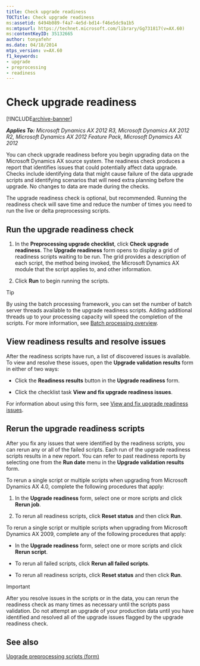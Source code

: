 ```yaml
---
title: Check upgrade readiness
TOCTitle: Check upgrade readiness
ms:assetid: 6494b089-f4a7-4e5d-bd14-f46e5dc9a1b5
ms:mtpsurl: https://technet.microsoft.com/library/Gg731817(v=AX.60)
ms:contentKeyID: 35132665
author: tonyafehr
ms.date: 04/18/2014
mtps_version: v=AX.60
f1_keywords:
- upgrade
- preprocessing
- readiness
---
```


# Check upgrade readiness 


[!INCLUDE[archive-banner](includes/archive-banner.md)]


_**Applies To:** Microsoft Dynamics AX 2012 R3, Microsoft Dynamics AX 2012 R2, Microsoft Dynamics AX 2012 Feature Pack, Microsoft Dynamics AX 2012_

You can check upgrade readiness before you begin upgrading data on the Microsoft Dynamics AX source system. The readiness check produces a report that identifies issues that could potentially affect data upgrade. Checks include identifying data that might cause failure of the data upgrade scripts and identifying scenarios that will need extra planning before the upgrade. No changes to data are made during the checks.

The upgrade readiness check is optional, but recommended. Running the readiness check will save time and reduce the number of times you need to run the live or delta preprocessing scripts.

## Run the upgrade readiness check

1.  In the **Preprocessing upgrade checklist**, click **Check upgrade readiness**. The **Upgrade readiness** form opens to display a grid of readiness scripts waiting to be run. The grid provides a description of each script, the method being invoked, the Microsoft Dynamics AX module that the script applies to, and other information.

2.  Click **Run** to begin running the scripts.


> [!TIP]
> <P>By using the batch processing framework, you can set the number of batch server threads available to the upgrade readiness scripts. Adding additional threads up to your processing capacity will speed the completion of the scripts. For more information, see <A href="batch-processing-overview.md">Batch processing overview</A>.</P>



## View readiness results and resolve issues

After the readiness scripts have run, a list of discovered issues is available. To view and resolve these issues, open the **Upgrade validation results** form in either of two ways:

  - Click the **Readiness results** button in the **Upgrade readiness** form.

  - Click the checklist task **View and fix upgrade readiness issues**.

For information about using this form, see [View and fix upgrade readiness issues](view-and-fix-upgrade-readiness-issues.md).

## Rerun the upgrade readiness scripts

After you fix any issues that were identified by the readiness scripts, you can rerun any or all of the failed scripts. Each run of the upgrade readiness scripts results in a new report. You can refer to past readiness reports by selecting one from the **Run date** menu in the **Upgrade validation results** form.

To rerun a single script or multiple scripts when upgrading from Microsoft Dynamics AX 4.0, complete the following procedures that apply:

1.  In the **Upgrade readiness** form, select one or more scripts and click **Rerun job**.

2.  To rerun all readiness scripts, click **Reset status** and then click **Run**.

To rerun a single script or multiple scripts when upgrading from Microsoft Dynamics AX 2009, complete any of the following procedures that apply:

  - In the **Upgrade readiness** form, select one or more scripts and click **Rerun script**.

  - To rerun all failed scripts, click **Rerun all failed scripts**.

  - To rerun all readiness scripts, click **Reset status** and then click **Run**.


> [!IMPORTANT]
> <P>After you resolve issues in the scripts or in the data, you can rerun the readiness check as many times as necessary until the scripts pass validation. Do not attempt an upgrade of your production data until you have identified and resolved all of the upgrade issues flagged by the upgrade readiness check.</P>



## See also

[Upgrade preprocessing scripts (form)](https://technet.microsoft.com/library/hh202100\(v=ax.60\))

  


